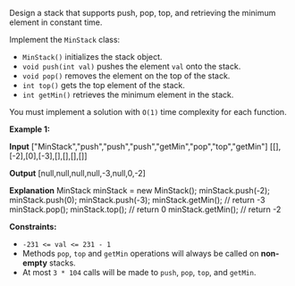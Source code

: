Design a stack that supports push, pop, top, and retrieving the minimum element in constant time.

Implement the `MinStack` class:

*   `MinStack()` initializes the stack object.
*   `void push(int val)` pushes the element `val` onto the stack.
*   `void pop()` removes the element on the top of the stack.
*   `int top()` gets the top element of the stack.
*   `int getMin()` retrieves the minimum element in the stack.

You must implement a solution with `O(1)` time complexity for each function.

**Example 1:**

**Input**
\["MinStack","push","push","push","getMin","pop","top","getMin"\]
\[\[\],\[-2\],\[0\],\[-3\],\[\],\[\],\[\],\[\]\]

**Output**
\[null,null,null,null,-3,null,0,-2\]

**Explanation**
MinStack minStack = new MinStack();
minStack.push(-2);
minStack.push(0);
minStack.push(-3);
minStack.getMin(); // return -3
minStack.pop();
minStack.top();    // return 0
minStack.getMin(); // return -2

**Constraints:**

*   `-231 <= val <= 231 - 1`
*   Methods `pop`, `top` and `getMin` operations will always be called on **non-empty** stacks.
*   At most `3 * 104` calls will be made to `push`, `pop`, `top`, and `getMin`.